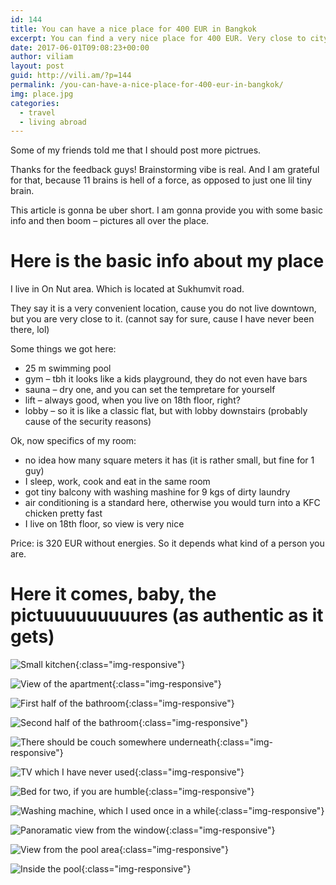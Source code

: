 ```yaml
---
id: 144
title: You can have a nice place for 400 EUR in Bangkok
excerpt: You can find a very nice place for 400 EUR. Very close to city center and BTS (this is very important).
date: 2017-06-01T09:08:23+00:00
author: viliam
layout: post
guid: http://vili.am/?p=144
permalink: /you-can-have-a-nice-place-for-400-eur-in-bangkok/
img: place.jpg
categories:
  - travel
  - living abroad
---
```

Some of my friends told me that I should post more pictrues.

Thanks for the feedback guys! Brainstorming vibe is real. And I am grateful for that, because 11 brains is hell of a force, as opposed to just one lil tiny brain.

This article is gonna be uber short. I am gonna provide you with some basic info and then boom &#8211; pictures all over the place.

# Here is the basic info about my place

I live in On Nut area. Which is located at Sukhumvit road.

They say it is a very convenient location, cause you do not live downtown, but you are very close to it. (cannot say for sure, cause I have never been there, lol)

Some things we got here:

  * 25 m swimming pool
  * gym &#8211; tbh it looks like a kids playground, they do not even have bars
  * sauna &#8211; dry one, and you can set the tempretare for yourself
  * lift &#8211; always good, when you live on 18th floor, right?
  * lobby &#8211; so it is like a classic flat, but with lobby downstairs (probably cause of the security reasons)

Ok, now specifics of my room:

  * no idea how many square meters it has (it is rather small, but fine for 1 guy)
  * I sleep, work, cook and eat in the same room
  * got tiny balcony with washing mashine for 9 kgs of dirty laundry
  * air conditioning is a standard here, otherwise you would turn into a KFC chicken pretty fast
  * I live on 18th floor, so view is very nice

Price: is 320 EUR without energies. So it depends what kind of a person you are.

# Here it comes, baby, the pictuuuuuuuuures (as authentic as it gets)

![Small kitchen](/images/2017/05/flat001.jpg){:class="img-responsive"}

![View of the apartment](/images/2017/05/flat002.jpg){:class="img-responsive"}

![First half of the bathroom](/images/2017/05/flat003.jpg){:class="img-responsive"}

![Second half of the bathroom](/images/2017/05/flat004.jpg){:class="img-responsive"}

![There should be couch somewhere underneath](/images/2017/05/flat005.jpg){:class="img-responsive"}

![TV which I have never used](/images/2017/05/flat006.jpg){:class="img-responsive"}

![Bed for two, if you are humble](/images/2017/05/flat007.jpg){:class="img-responsive"}

![Washing machine, which I used once in a while](/images/2017/05/flat008.jpg){:class="img-responsive"}

![Panoramatic view from the window](/images/2017/06/panorama.jpg){:class="img-responsive"}

![View from the pool area](/images/2017/06/pool01.jpg){:class="img-responsive"}

![Inside the pool](/images/2017/06/pool02.jpg){:class="img-responsive"}
